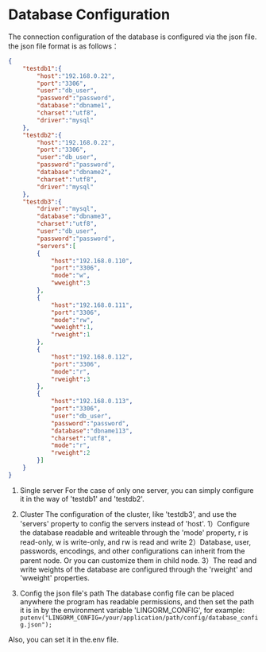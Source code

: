 # Database Configuration

The connection configuration of the database is configured via the json file. the json file format is as follows：

```json
{
    "testdb1":{
        "host":"192.168.0.22",
        "port":"3306",
        "user":"db_user",
        "password":"password",
        "database":"dbname1",
        "charset":"utf8",
        "driver":"mysql"
    },
    "testdb2":{
        "host":"192.168.0.22",
        "port":"3306",
        "user":"db_user",
        "password":"password",
        "database":"dbname2",
        "charset":"utf8",
        "driver":"mysql"
    },
    "testdb3":{
        "driver":"mysql",
        "database":"dbname3",
        "charset":"utf8",
        "user":"db_user",
        "password":"password",
        "servers":[
        {
            "host":"192.168.0.110",
            "port":"3306",
            "mode":"w",
            "wweight":3
        },
        {
            "host":"192.168.0.111",
            "port":"3306",
            "mode":"rw",
            "wweight":1,
            "rweight":1
        },
        {
            "host":"192.168.0.112",
            "port":"3306",
            "mode":"r",
            "rweight":3
        },
        {
            "host":"192.168.0.113",
            "port":"3306",
            "user":"db_user",
            "password":"password",
            "database":"dbname113",
            "charset":"utf8",
            "mode":"r",
            "rweight":2
        }]
    }
}
```

1. Single server
For the case of only one server, you can simply configure it in the way of 'testdb1' and 'testdb2'.

2. Cluster
The configuration of the cluster, like 'testdb3', and use the 'servers' property to config the servers instead of 'host'.
1）Configure the database readable and writeable through the 'mode' property, r is read-only, w is write-only, and rw is read and write
2）Database, user, passwords, encodings, and other configurations can inherit from the parent node. Or you can customize them in child node.
3）The read and write weights of the database are configured through the 'rweight' and 'wweight' properties.

3. Config the json file's path
The database config file can be placed anywhere the program has readable permissions, and then set the path it is in by the environment variable 'LINGORM_CONFIG', for example:
`putenv("LINGORM_CONFIG=/your/application/path/config/database_config.json");`

Also, you can set it in the.env file.
